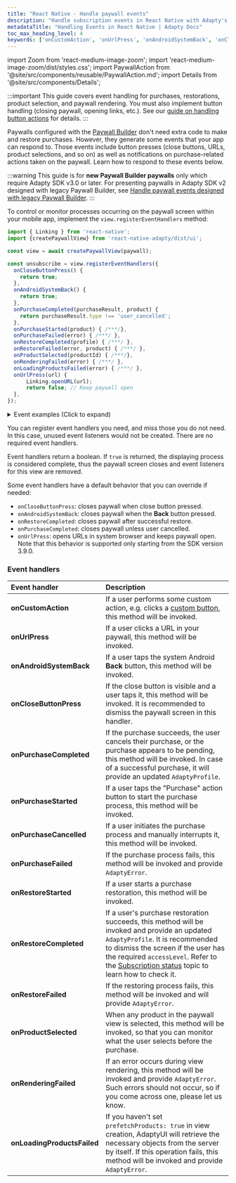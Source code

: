 ```yaml
---
title: "React Native - Handle paywall events"
description: "Handle subscription events in React Native with Adapty's SDK."
metadataTitle: "Handling Events in React Native | Adapty Docs"
toc_max_heading_level: 4
keywords: ['onCustomAction', 'onUrlPress', 'onAndroidSystemBack', 'onCloseButtonPress', 'onPurchaseStarted', 'onPurchaseCompleted', 'onPurchaseFailed', 'onPurchaseCancelled', 'onRestoreStarted', 'onRestoreFailed', 'onRestoreCompleted', 'onProductSelected', 'onLoadingProductsFailed', 'onRenderingFailed']
---
```


import Zoom from 'react-medium-image-zoom';
import 'react-medium-image-zoom/dist/styles.css';
import PaywallAction from '@site/src/components/reusable/PaywallAction.md';
import Details from '@site/src/components/Details';

:::important
This guide covers event handling for purchases, restorations, product selection, and paywall rendering. You must also implement button handling (closing paywall, opening links, etc.). See our [guide on handling button actions](react-native-handle-paywall-actions.md) for details.
:::

Paywalls configured with the [Paywall Builder](adapty-paywall-builder) don't need extra code to make and restore purchases. However, they generate some events that your app can respond to. Those events include button presses (close buttons, URLs, product selections, and so on) as well as notifications on purchase-related actions taken on the paywall. Learn how to respond to these events below.

:::warning
This guide is for **new Paywall Builder paywalls** only which require Adapty SDK v3.0 or later. For presenting paywalls in Adapty SDK v2 designed with legacy Paywall Builder, see [Handle paywall events designed with legacy Paywall Builder](react-native-handling-events-legacy).
:::

To control or monitor processes occurring on the paywall screen within your mobile app, implement the `view.registerEventHandlers` method:

```javascript showLineNumbers title="React Native (TSX)"
import { Linking } from 'react-native';
import {createPaywallView} from 'react-native-adapty/dist/ui';

const view = await createPaywallView(paywall);

const unsubscribe = view.registerEventHandlers({
  onCloseButtonPress() {
    return true;
  },
  onAndroidSystemBack() {
    return true;
  },
  onPurchaseCompleted(purchaseResult, product) {
    return purchaseResult.type !== 'user_cancelled';
  },
  onPurchaseStarted(product) { /***/},
  onPurchaseFailed(error) { /***/ },
  onRestoreCompleted(profile) { /***/ },
  onRestoreFailed(error, product) { /***/ },
  onProductSelected(productId) { /***/},
  onRenderingFailed(error) { /***/ },
  onLoadingProductsFailed(error) { /***/ },
  onUrlPress(url) {
      Linking.openURL(url);
      return false; // Keep paywall open
  },
});
```

<Details>
<summary>Event examples (Click to expand)</summary>

```javascript
// onCloseButtonPress
{
  "event": "close_button_press"
}

// onAndroidSystemBack
{
  "event": "android_system_back"
}

// onUrlPress
{
  "event": "url_press",
  "url": "https://example.com/terms"
}

// onCustomAction
{
  "event": "custom_action",
  "actionId": "login"
}

// onProductSelected
{
  "event": "product_selected",
  "productId": "premium_monthly"
}

// onPurchaseStarted
{
  "event": "purchase_started",
  "product": {
    "vendorProductId": "premium_monthly",
    "localizedTitle": "Premium Monthly",
    "localizedDescription": "Premium subscription for 1 month",
    "localizedPrice": "$9.99",
    "price": 9.99,
    "currencyCode": "USD"
  }
}

// onPurchaseCompleted - Success
{
  "event": "purchase_completed",
  "purchaseResult": {
    "type": "success",
    "profile": {
      "accessLevels": {
        "premium": {
          "id": "premium",
          "isActive": true,
          "expiresAt": "2024-02-15T10:30:00Z"
        }
      }
    }
  },
  "product": {
    "vendorProductId": "premium_monthly",
    "localizedTitle": "Premium Monthly",
    "localizedDescription": "Premium subscription for 1 month",
    "localizedPrice": "$9.99",
    "price": 9.99,
    "currencyCode": "USD"
  }
}

// onPurchaseCompleted - Cancelled
{
  "event": "purchase_completed",
  "purchaseResult": {
    "type": "user_cancelled"
  },
  "product": {
    "vendorProductId": "premium_monthly",
    "localizedTitle": "Premium Monthly",
    "localizedDescription": "Premium subscription for 1 month",
    "localizedPrice": "$9.99",
    "price": 9.99,
    "currencyCode": "USD"
  }
}

// onPurchaseFailed
{
  "event": "purchase_failed",
  "error": {
    "code": "purchase_failed",
    "message": "Purchase failed due to insufficient funds",
    "details": {
      "underlyingError": "Insufficient funds in account"
    }
  }
}

// onRestoreCompleted
{
  "event": "restore_completed",
  "profile": {
    "accessLevels": {
      "premium": {
        "id": "premium",
        "isActive": true,
        "expiresAt": "2024-02-15T10:30:00Z"
      }
    },
    "subscriptions": [
      {
        "vendorProductId": "premium_monthly",
        "isActive": true,
        "expiresAt": "2024-02-15T10:30:00Z"
      }
    ]
  }
}

// onRestoreFailed
{
  "event": "restore_failed",
  "error": {
    "code": "restore_failed",
    "message": "Purchase restoration failed",
    "details": {
      "underlyingError": "No previous purchases found"
    }
  }
}

// onRenderingFailed
{
  "event": "rendering_failed",
  "error": {
    "code": "rendering_failed",
    "message": "Failed to render paywall interface",
    "details": {
      "underlyingError": "Invalid paywall configuration"
    }
  }
}

// onLoadingProductsFailed
{
  "event": "loading_products_failed",
  "error": {
    "code": "products_loading_failed",
    "message": "Failed to load products from the server",
    "details": {
      "underlyingError": "Network timeout"
    }
  }
}
```
</Details>

You can register event handlers you need, and miss those you do not need. In this case, unused event listeners would not be created. There are no required event handlers.

Event handlers return a boolean. If `true` is returned, the displaying process is considered complete, thus the paywall screen closes and event listeners for this view are removed.

Some event handlers have a default behavior that you can override if needed:
- `onCloseButtonPress`: closes paywall when close button pressed.
- `onAndroidSystemBack`: closes paywall when the **Back** button pressed.
- `onRestoreCompleted`: closes paywall after successful restore.
- `onPurchaseCompleted`: closes paywall unless user cancelled.
- `onUrlPress`: opens URLs in system browser and keeps paywall open. Note that this behavior is supported only starting from the SDK version 3.9.0.

### Event handlers

| Event handler               | Description                                                                                                                                                                                                                                                                                                     |
| :-------------------------- |:----------------------------------------------------------------------------------------------------------------------------------------------------------------------------------------------------------------------------------------------------------------------------------------------------------------|
| **onCustomAction**          | If a user performs some custom action, e.g. clicks a [custom button](paywall-buttons), this method will be invoked.                                                                                                                                                                                             |
| **onUrlPress**              | If a user clicks a URL in your paywall, this method will be invoked.                                                                                                                                                                                                                                            |
| **onAndroidSystemBack**     | If a user taps the system Android **Back** button, this method will be invoked.                                                                                                                                                                                                                                 |
| **onCloseButtonPress**      | If the close button is visible and a user taps it, this method will be invoked. It is recommended to dismiss the paywall screen in this handler.                                                                                                                                                                |
| **onPurchaseCompleted**     | If the purchase succeeds, the user cancels their purchase, or the purchase appears to be pending, this method will be invoked. In case of a successful purchase, it will provide an updated `AdaptyProfile`.                                                                                                    |
| **onPurchaseStarted**       | If a user taps the "Purchase" action button to start the purchase process, this method will be invoked.                                                                                                                                                                                                         |
| **onPurchaseCancelled**     | If a user initiates the purchase process and manually interrupts it, this method will be invoked.                                                                                                                                                                                                               |
| **onPurchaseFailed**        | If the purchase process fails, this method will be invoked and provide `AdaptyError`.                                                                                                                                                                                                                           |
| **onRestoreStarted**        | If a user starts a purchase restoration, this method will be invoked.                                                                                                                                                                                                                                           |
| **onRestoreCompleted**      | If a user's purchase restoration succeeds, this method will be invoked and provide an updated `AdaptyProfile`. It is recommended to dismiss the screen if the user has the required `accessLevel`. Refer to the [Subscription status](react-native-listen-subscription-changes) topic to learn how to check it. |
| **onRestoreFailed**         | If the restoring process fails, this method will be invoked and will provide `AdaptyError`.                                                                                                                                                                                                                     |
| **onProductSelected**       | When any product in the paywall view is selected, this method will be invoked, so that you can monitor what the user selects before the purchase.                                                                                                                                                               |
| **onRenderingFailed**       | If an error occurs during view rendering, this method will be invoked and provide `AdaptyError`. Such errors should not occur, so if you come across one, please let us know.                                                                                                                                   |
| **onLoadingProductsFailed** | If you  haven't set `prefetchProducts: true` in view creation, AdaptyUI will retrieve the necessary objects from the server by itself. If this operation fails, this method will be invoked and provide `AdaptyError`.                                                                                          |

